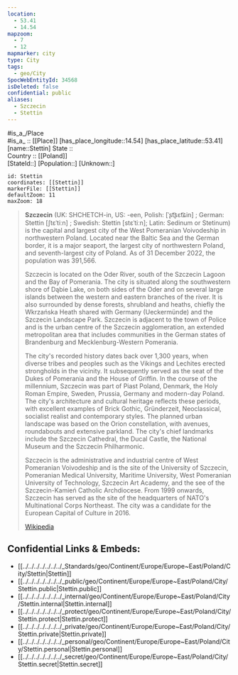```yaml
---
location:
  - 53.41
  - 14.54
mapzoom:
  - 7
  - 12
mapmarker: city
type: City
tags:
  - geo/City
SpocWebEntityId: 34568
isDeleted: false
confidential: public
aliases:
  - Szczecin
  - Stettin
---
```

#is_a_/Place  
#is_a_ :: [[Place]] 
[has_place_longitude::14.54] 
[has_place_latitude::53.41] 
[name::Stettin] 
State ::  
Country :: [[Poland]]  
[StateId::] 
[Population::] 
[Unknown::] 


```leaflet
id: Stettin
coordinates: [[Stettin]] 
markerFile: [[Stettin]] 
defaultZoom: 11 
maxZoom: 18
```

> **Szczecin** (UK:  SHCHETCH-in, US:  -⁠een, Polish: [ˈʂt͡ʂɛt͡ɕin] ; German: Stettin [ʃtɛˈtiːn] ; Swedish: Stettin [stɛˈtiːn]; Latin: Sedinum or Stetinum) 
> is the capital and largest city of the West Pomeranian Voivodeship 
> in northwestern Poland. 
> Located near the Baltic Sea and the German border, 
> it is a major seaport, the largest city of northwestern Poland, 
> and seventh-largest city of Poland. 
> As of 31 December 2022, the population was 391,566.
>
> Szczecin is located on the Oder River, 
> south of the Szczecin Lagoon and the Bay of Pomerania. 
> The city is situated along the southwestern shore of Dąbie Lake, on both sides of the Oder and on several large islands between the western and eastern branches of the river. It is also surrounded by dense forests, shrubland and heaths, chiefly the Wkrzańska Heath shared with Germany (Ueckermünde) and the Szczecin Landscape Park. Szczecin is adjacent to the town of Police and is the urban centre of the Szczecin agglomeration, an extended metropolitan area that includes communities in the German states of Brandenburg and Mecklenburg-Western Pomerania.
>
> The city's recorded history dates back over 1,300 years, when diverse tribes and peoples such as the Vikings and Lechites erected strongholds in the vicinity. It subsequently served as the seat of the Dukes of Pomerania and the House of Griffin. In the course of the millennium, Szczecin was part of Piast Poland, Denmark, the Holy Roman Empire, Sweden, Prussia, Germany and modern-day Poland. The city's architecture and cultural heritage reflects these periods, with excellent examples of Brick Gothic, Gründerzeit, Neoclassical, socialist realist and contemporary styles. The planned urban landscape was based on the Orion constellation, with avenues, roundabouts and extensive parkland. The city's chief landmarks include the Szczecin Cathedral, the Ducal Castle, the National Museum and the Szczecin Philharmonic.
>
> Szczecin is the administrative and industrial centre of West Pomeranian Voivodeship and is the site of the University of Szczecin, Pomeranian Medical University, Maritime University, West Pomeranian University of Technology, Szczecin Art Academy, and the see of the Szczecin-Kamień Catholic Archdiocese. From 1999 onwards, Szczecin has served as the site of the headquarters of NATO's Multinational Corps Northeast. The city was a candidate for the European Capital of Culture in 2016.
>
> [Wikipedia](https://en.wikipedia.org/wiki/Szczecin)


## Confidential Links & Embeds: 
- [[../../../../../../../_Standards/geo/Continent/Europe/Europe~East/Poland/City/Stettin|Stettin]] 
- [[../../../../../../../_public/geo/Continent/Europe/Europe~East/Poland/City/Stettin.public|Stettin.public]] 
- [[../../../../../../../_internal/geo/Continent/Europe/Europe~East/Poland/City/Stettin.internal|Stettin.internal]] 
- [[../../../../../../../_protect/geo/Continent/Europe/Europe~East/Poland/City/Stettin.protect|Stettin.protect]] 
- [[../../../../../../../_private/geo/Continent/Europe/Europe~East/Poland/City/Stettin.private|Stettin.private]] 
- [[../../../../../../../_personal/geo/Continent/Europe/Europe~East/Poland/City/Stettin.personal|Stettin.personal]] 
- [[../../../../../../../_secret/geo/Continent/Europe/Europe~East/Poland/City/Stettin.secret|Stettin.secret]] 
